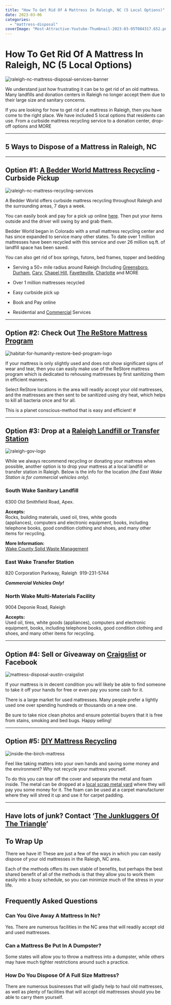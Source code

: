 ```yaml
---
title: "How To Get Rid Of A Mattress In Raleigh, NC (5 Local Options)"
date: 2023-03-06
categories: 
  - "mattress-disposal"
coverImage: "Most-Attractive-Youtube-Thumbnail-2023-03-05T084317.652.png"
---
```


# How To Get Rid Of A Mattress In Raleigh, NC (5 Local Options)

![raleigh-nc-mattress-disposal-services-banner](images/Most-Attractive-Youtube-Thumbnail-2023-03-05T084317.652-1024x576.png)

We understand just how frustrating it can be to get rid of an old mattress. Many landfills and donation centers in Raleigh no longer accept them due to their large size and sanitary concerns.

If you are looking for how to get rid of a mattress in Raleigh, then you have come to the right place. We have included 5 local options that residents can use. From a curbside mattress recycling service to a donation center, drop-off options and MORE

* * *

## 5 Ways to Dispose of a Mattress in Raleigh, NC

* * *

## Option #1: [A Bedder World Mattress Recycling](https://www.abedderworld.com/Raleigh-NC/) - Curbside Pickup

![raleigh-nc-mattress-recycling-services](images/Screen-Shot-2023-03-05-at-8.22.48-AM-1024x586.png)

A Bedder World offers curbside mattress recycling throughout Raleigh and the surrounding areas, 7 days a week.

You can easily book and pay for a pick up online [here](https://www.abedderworld.com/Raleigh-NC/). Then put your items outside and the driver will swing by and grab them.

Bedder World began in Colorado with a small mattress recycling center and has since expanded to service many other states. To date over 1 million mattresses have been recycled with this service and over 26 million sq.ft. of landfill space has been saved.

You can also get rid of box springs, futons, bed frames, topper and bedding

- Serving a 50+ mile radius around Raleigh (Including [Greensboro](https://www.abedderworld.com/how-to-get-rid-of-a-mattress-in-greensboro-nc.html/), [Durham](https://www.abedderworld.com/Durham-NC/), [Cary](https://www.abedderworld.com/Cary-NC/), [Chapel Hill](https://www.abedderworld.com/Chapel-Hill-NC/), [Fayetteville](https://www.abedderworld.com/how-to-get-rid-of-a-mattress-in-fayetteville-nc.html/), [Charlotte](https://www.abedderworld.com/how-to-get-rid-of-a-mattress-in-charlotte.html/) and MORE

- Over 1 million mattresses recycled

- Easy curbside pick up

- Book and Pay online

- Residential and [Commercial](https://www.abedderworld.com/commercial/) Services

* * *

## Option #2: **Check Out [The ReStore Mattress Program](https://www.trianglerestores.org/mattress-program)**

![habitat-for-humanity-restore-bed-program-logo](images/Screen-Shot-2023-03-05-at-8.25.18-AM.png)

If your mattress is only slightly used and does not show significant signs of wear and tear, then you can easily make use of the ReStore mattress program which is dedicated to rehousing mattresses by first sanitizing them in efficient manners. 

Select ReStore locations in the area will readily accept your old mattresses, and the mattresses are then sent to be sanitized using dry heat, which helps to kill all bacteria once and for all.

This is a planet conscious-method that is easy and efficient! #

* * *

## Option #3: Drop at a [Raleigh Landfill or Transfer Station](https://raleighnc.gov/trash-recycling-and-clean/disposal-facilities)

![raleigh-gov-logo](images/logo-1.svg)

While we always recommend recycling or donating your mattress when possible, another option is to drop your mattress at a local landfill or transfer station in Raleigh. Below is the info for the location _(the East Wake Station is for commercial vehicles only)._

### South Wake Sanitary Landfill

6300 Old Smithfield Road, Apex. 

**Accepts:**  
Rocks, building materials, used oil, tires, white goods (appliances), computers and electronic equipment, books, including telephone books, good condition clothing and shoes, and many other items for recycling.

**More Information:**  
[Wake County Solid Waste Management](http://www.wakegov.com/recycling/division/Pages/default.aspx)

### East Wake Transfer Station

820 Corporation Parkway, Raleigh  919-231-5744

**_Commercial Vehicles Only!_**

### North Wake Multi-Materials Facility

9004 Deponie Road, Raleigh

**Accepts:**  
Used oil, tires, white goods (appliances), computers and electronic equipment, books, including telephone books, good condition clothing and shoes, and many other items for recycling.

* * *

## Option #4: Sell or Giveaway on [Craigslist](https://raleigh.craigslist.org/) or Facebook

![mattress-disposal-austin-craigslist](images/Screen-Shot-2019-12-11-at-8.06.07-AM-edited.png)

If your mattress is in decent condition you will likely be able to find someone to take it off your hands for free or even pay you some cash for it.

There is a large market for used mattresses. Many people prefer a lightly used one over spending hundreds or thousands on a new one.

Be sure to take nice clean photos and ensure potential buyers that it is free from stains, smoking and bed bugs. Happy selling!

* * *

## Option #5: [DIY Mattress Recycling](https://www.abedderworld.com/how-to-recycle-a-mattress/)

![inside-the-birch-mattress](images/IMG_4265-2-768x1024.jpeg)

Feel like taking matters into your own hands and saving some money and the environment? Why not recycle your mattress yourself.

To do this you can tear off the cover and separate the metal and foam inside. The metal can be dropped at a [local scrap metal yard](https://www.wallrecycling.com/scrap-metal-recycling/) where they will pay you some money for it. The foam can be used at a carpet manufacturer where they will shred it up and use it for carpet padding.

* * *

## Have lots of junk? Contact ‘[The Junkluggers Of The Triangle](https://www.junkluggerstriangle.com/mattress-removal.html)’

## To Wrap Up

There we have it! These are just a few of the ways in which you can easily dispose of your old mattresses in the Raleigh, NC area.

Each of the methods offers its own stable of benefits, but perhaps the best shared benefit of all of the methods is that they allow you to work them easily into a busy schedule, so you can minimize much of the stress in your life.

## **Frequently Asked Questions**

### **Can You Give Away A Mattress In Nc?**

Yes. There are numerous facilities in the NC area that will readily accept old and used mattresses. 

### **Can a Mattress Be Put In A Dumpster?**

Some states will allow you to throw a mattress into a dumpster, while others may have much tighter restrictions around such a practice. 

### **How Do You Dispose Of A Full Size Mattress?**

There are numerous businesses that will gladly help to haul old mattresses, as well as plenty of facilities that will accept old mattresses should you be able to carry them yourself.
